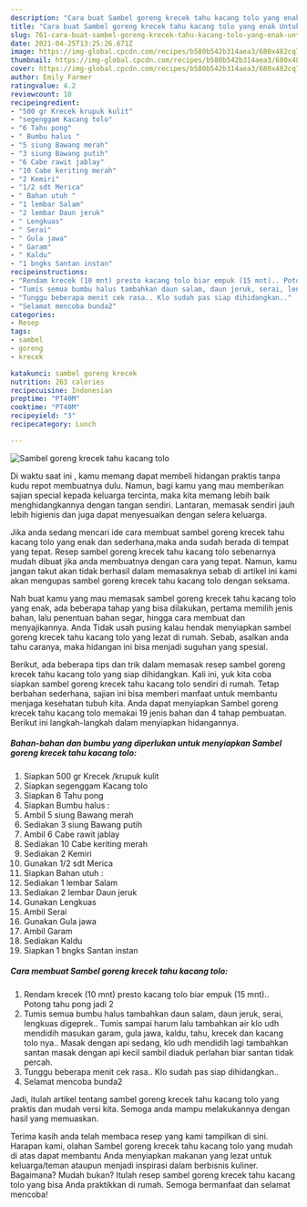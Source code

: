 ```yaml
---
description: "Cara buat Sambel goreng krecek tahu kacang tolo yang enak Untuk Jualan"
title: "Cara buat Sambel goreng krecek tahu kacang tolo yang enak Untuk Jualan"
slug: 761-cara-buat-sambel-goreng-krecek-tahu-kacang-tolo-yang-enak-untuk-jualan
date: 2021-04-25T13:25:26.671Z
image: https://img-global.cpcdn.com/recipes/b580b542b314aea3/680x482cq70/sambel-goreng-krecek-tahu-kacang-tolo-foto-resep-utama.jpg
thumbnail: https://img-global.cpcdn.com/recipes/b580b542b314aea3/680x482cq70/sambel-goreng-krecek-tahu-kacang-tolo-foto-resep-utama.jpg
cover: https://img-global.cpcdn.com/recipes/b580b542b314aea3/680x482cq70/sambel-goreng-krecek-tahu-kacang-tolo-foto-resep-utama.jpg
author: Emily Farmer
ratingvalue: 4.2
reviewcount: 10
recipeingredient:
- "500 gr Krecek krupuk kulit"
- "segenggam Kacang tolo"
- "6 Tahu pong"
- " Bumbu halus "
- "5 siung Bawang merah"
- "3 siung Bawang putih"
- "6 Cabe rawit jablay"
- "10 Cabe keriting merah"
- "2 Kemiri"
- "1/2 sdt Merica"
- " Bahan utuh "
- "1 lembar Salam"
- "2 lembar Daun jeruk"
- " Lengkuas"
- " Serai"
- " Gula jawa"
- " Garam"
- " Kaldu"
- "1 bngks Santan instan"
recipeinstructions:
- "Rendam krecek (10 mnt) presto kacang tolo biar empuk (15 mnt).. Potong tahu pong jadi 2"
- "Tumis semua bumbu halus tambahkan daun salam, daun jeruk, serai, lengkuas digeprek.. Tumis sampai harum lalu tambahkan air klo udh mendidih masukan garam, gula jawa, kaldu, tahu, krecek dan kacang tolo nya.. Masak dengan api sedang, klo udh mendidih lagi tambahkan santan masak dengan api kecil sambil diaduk perlahan biar santan tidak percah."
- "Tunggu beberapa menit cek rasa.. Klo sudah pas siap dihidangkan.."
- "Selamat mencoba bunda2"
categories:
- Resep
tags:
- sambel
- goreng
- krecek

katakunci: sambel goreng krecek 
nutrition: 263 calories
recipecuisine: Indonesian
preptime: "PT40M"
cooktime: "PT40M"
recipeyield: "3"
recipecategory: Lunch

---
```



![Sambel goreng krecek tahu kacang tolo](https://img-global.cpcdn.com/recipes/b580b542b314aea3/680x482cq70/sambel-goreng-krecek-tahu-kacang-tolo-foto-resep-utama.jpg)

Di waktu  saat ini , kamu memang dapat membeli hidangan praktis tanpa kudu repot membuatnya dulu. Namun, bagi kamu yang mau memberikan sajian special kepada keluarga tercinta, maka kita memang lebih baik menghidangkannya dengan tangan sendiri. Lantaran, memasak sendiri jauh lebih higienis dan juga dapat menyesuaikan dengan selera keluarga.

Jika anda sedang mencari ide cara membuat sambel goreng krecek tahu kacang tolo yang enak dan sederhana,maka anda sudah berada di tempat yang tepat. Resep sambel goreng krecek tahu kacang tolo  sebenarnya mudah dibuat jika anda membuatnya dengan cara yang tepat. Namun, kamu jangan takut akan tidak berhasil dalam memasaknya 
sebab di artikel ini kami akan mengupas sambel goreng krecek tahu kacang tolo dengan seksama.  



Nah buat kamu yang mau memasak sambel goreng krecek tahu kacang tolo yang enak, ada beberapa tahap yang bisa dilakukan, pertama memilih jenis bahan, lalu penentuan bahan segar, hingga cara membuat dan menyajikannya. Anda Tidak usah pusing kalau hendak menyiapkan sambel goreng krecek tahu kacang tolo yang lezat di rumah. Sebab, asalkan anda  tahu caranya, maka hidangan ini bisa menjadi suguhan yang spesial.

Berikut, ada beberapa tips dan trik dalam memasak resep sambel goreng krecek tahu kacang tolo yang siap dihidangkan. Kali ini, yuk kita coba siapkan sambel goreng krecek tahu kacang tolo sendiri di rumah. Tetap berbahan sederhana, sajian ini bisa memberi manfaat untuk membantu menjaga kesehatan tubuh kita. Anda dapat menyiapkan Sambel goreng krecek tahu kacang tolo memakai 19 jenis bahan dan 4 tahap pembuatan. Berikut ini langkah-langkah dalam menyiapkan hidangannya.

<!--inarticleads1-->

##### Bahan-bahan dan bumbu yang diperlukan untuk menyiapkan Sambel goreng krecek tahu kacang tolo:

1. Siapkan 500 gr Krecek /krupuk kulit
1. Siapkan segenggam Kacang tolo
1. Siapkan 6 Tahu pong
1. Siapkan  Bumbu halus :
1. Ambil 5 siung Bawang merah
1. Sediakan 3 siung Bawang putih
1. Ambil 6 Cabe rawit jablay
1. Sediakan 10 Cabe keriting merah
1. Sediakan 2 Kemiri
1. Gunakan 1/2 sdt Merica
1. Siapkan  Bahan utuh :
1. Sediakan 1 lembar Salam
1. Sediakan 2 lembar Daun jeruk
1. Gunakan  Lengkuas
1. Ambil  Serai
1. Gunakan  Gula jawa
1. Ambil  Garam
1. Sediakan  Kaldu
1. Siapkan 1 bngks Santan instan




<!--inarticleads2-->

##### Cara membuat Sambel goreng krecek tahu kacang tolo:

1. Rendam krecek (10 mnt) presto kacang tolo biar empuk (15 mnt).. Potong tahu pong jadi 2
1. Tumis semua bumbu halus tambahkan daun salam, daun jeruk, serai, lengkuas digeprek.. Tumis sampai harum lalu tambahkan air klo udh mendidih masukan garam, gula jawa, kaldu, tahu, krecek dan kacang tolo nya.. Masak dengan api sedang, klo udh mendidih lagi tambahkan santan masak dengan api kecil sambil diaduk perlahan biar santan tidak percah.
1. Tunggu beberapa menit cek rasa.. Klo sudah pas siap dihidangkan..
1. Selamat mencoba bunda2




Jadi, itulah artikel tentang  sambel goreng krecek tahu kacang tolo  yang praktis dan mudah versi kita. Semoga anda mampu melakukannya dengan hasil yang memuaskan. 

Terima kasih anda telah membaca resep yang kami tampilkan di sini. Harapan kami, olahan  Sambel goreng krecek tahu kacang tolo yang mudah di atas dapat membantu Anda menyiapkan makanan yang lezat untuk keluarga/teman ataupun menjadi inspirasi dalam berbisnis kuliner. Bagaimana? Mudah bukan? Itulah resep sambel goreng krecek tahu kacang tolo yang bisa Anda praktikkan di rumah. Semoga bermanfaat dan selamat mencoba!

